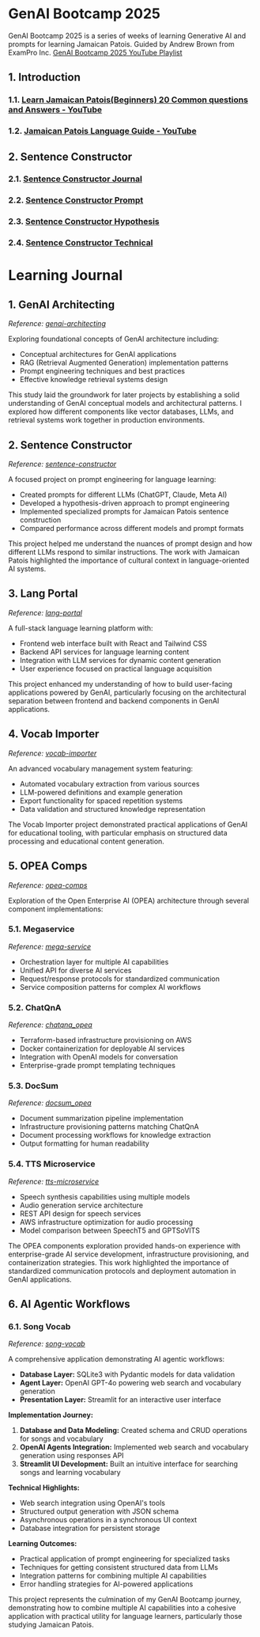 # GenAI Bootcamp 2025

GenAI Bootcamp 2025 is a series of weeks of learning Generative AI and prompts for learning Jamaican Patois. Guided by Andrew Brown from ExamPro Inc.
[GenAI Bootcamp 2025 YouTube Playlist](https://www.youtube.com/playlist?list=PLBfufR7vyJJ69c9MNlOKtO2w2KU5VzLJV)

## 1. Introduction
### 1.1. [Learn Jamaican Patois(Beginners) 20 Common questions and Answers - YouTube](https://www.youtube.com/watch?v=MGKIqxlkwPY)
### 1.2. [Jamaican Patois Language Guide - YouTube](https://www.youtube.com/watch?v=r9zOthNkVPU&list=PL4Jw2ofjp-ikoH31FAO2P_ZiuB_pdfE1j)

## 2. Sentence Constructor

### 2.1. [Sentence Constructor Journal](sentence-constructor/README.md)
### 2.2. [Sentence Constructor Prompt](sentence-constructor/chatgpt/prompt.md)
### 2.3. [Sentence Constructor Hypothesis](sentence-constructor/hypothesis/hypothesis.md)
### 2.4. [Sentence Constructor Technical](sentence-constructor/hypothesis/technical.md)

# Learning Journal

## 1. GenAI Architecting
*Reference: [genai-architecting](./genai-architecting/README.md)*

Exploring foundational concepts of GenAI architecture including:
- Conceptual architectures for GenAI applications
- RAG (Retrieval Augmented Generation) implementation patterns
- Prompt engineering techniques and best practices
- Effective knowledge retrieval systems design

This study laid the groundwork for later projects by establishing a solid understanding of GenAI conceptual models and architectural patterns. I explored how different components like vector databases, LLMs, and retrieval systems work together in production environments.

## 2. Sentence Constructor
*Reference: [sentence-constructor](./sentence-constructor/README.md)*

A focused project on prompt engineering for language learning:
- Created prompts for different LLMs (ChatGPT, Claude, Meta AI)
- Developed a hypothesis-driven approach to prompt engineering
- Implemented specialized prompts for Jamaican Patois sentence construction
- Compared performance across different models and prompt formats

This project helped me understand the nuances of prompt design and how different LLMs respond to similar instructions. The work with Jamaican Patois highlighted the importance of cultural context in language-oriented AI systems.

## 3. Lang Portal
*Reference: [lang-portal](./lang-portal/)*

A full-stack language learning platform with:
- Frontend web interface built with React and Tailwind CSS
- Backend API services for language learning content
- Integration with LLM services for dynamic content generation
- User experience focused on practical language acquisition

This project enhanced my understanding of how to build user-facing applications powered by GenAI, particularly focusing on the architectural separation between frontend and backend components in GenAI applications.

## 4. Vocab Importer
*Reference: [vocab-importer](./vocab-importer/README.md)*

An advanced vocabulary management system featuring:
- Automated vocabulary extraction from various sources
- LLM-powered definitions and example generation
- Export functionality for spaced repetition systems
- Data validation and structured knowledge representation

The Vocab Importer project demonstrated practical applications of GenAI for educational tooling, with particular emphasis on structured data processing and educational content generation.

## 5. OPEA Comps
*Reference: [opea-comps](./opea-comps/README.md)*

Exploration of the Open Enterprise AI (OPEA) architecture through several component implementations:

### 5.1. Megaservice
*Reference: [mega-service](./opea-comps/mega-service/README.md)*

- Orchestration layer for multiple AI capabilities
- Unified API for diverse AI services
- Request/response protocols for standardized communication
- Service composition patterns for complex AI workflows

### 5.2. ChatQnA
*Reference: [chatqna_opea](./opea-comps/chatqna_opea/README.md)*

- Terraform-based infrastructure provisioning on AWS
- Docker containerization for deployable AI services
- Integration with OpenAI models for conversation
- Enterprise-grade prompt templating techniques

### 5.3. DocSum
*Reference: [docsum_opea](./opea-comps/docsum_opea/README.md)*

- Document summarization pipeline implementation
- Infrastructure provisioning patterns matching ChatQnA
- Document processing workflows for knowledge extraction
- Output formatting for human readability

### 5.4. TTS Microservice
*Reference: [tts-microservice](./opea-comps/tts-microservice/README.md)*

- Speech synthesis capabilities using multiple models
- Audio generation service architecture
- REST API design for speech services
- AWS infrastructure optimization for audio processing
- Model comparison between SpeechT5 and GPTSoVITS

The OPEA components exploration provided hands-on experience with enterprise-grade AI service development, infrastructure provisioning, and containerization strategies. This work highlighted the importance of standardized communication protocols and deployment automation in GenAI applications.

## 6. AI Agentic Workflows

### 6.1. Song Vocab
*Reference: [song-vocab](./song-vocab/README.md)*

A comprehensive application demonstrating AI agentic workflows:

- **Database Layer:** SQLite3 with Pydantic models for data validation
- **Agent Layer:** OpenAI GPT-4o powering web search and vocabulary generation
- **Presentation Layer:** Streamlit for an interactive user interface

**Implementation Journey:**
1. **Database and Data Modeling:** Created schema and CRUD operations for songs and vocabulary
2. **OpenAI Agents Integration:** Implemented web search and vocabulary generation using responses API
3. **Streamlit UI Development:** Built an intuitive interface for searching songs and learning vocabulary

**Technical Highlights:**
- Web search integration using OpenAI's tools
- Structured output generation with JSON schema
- Asynchronous operations in a synchronous UI context
- Database integration for persistent storage

**Learning Outcomes:**
- Practical application of prompt engineering for specialized tasks
- Techniques for getting consistent structured data from LLMs
- Integration patterns for combining multiple AI capabilities
- Error handling strategies for AI-powered applications

This project represents the culmination of my GenAI Bootcamp journey, demonstrating how to combine multiple AI capabilities into a cohesive application with practical utility for language learners, particularly those studying Jamaican Patois.



